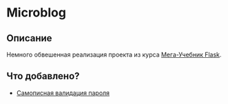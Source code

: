 # Microblog

## Описание
Немного обвешенная реализация проекта из курса [Мега-Учебник Flask](https://habr.com/ru/articles/346306/).

## Что добавлено?
* [Самописная валидация пароля](app/validators.py) 
